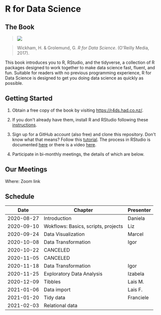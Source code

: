 # R for Data Science

## The Book

> ![](https://r4ds.had.co.nz/cover.png)

> Wickham, H. & Grolemund, G. *R for Data Science*. (O'Reilly Media, 2017).

This book introduces you to R, RStudio, and the tidyverse, a collection of R packages designed to work together to make data science fast, fluent, and fun. Suitable for readers with no previous programming experience, R for Data Science is designed to get you doing data science as quickly as possible.

## Getting Started

1. Obtain a free copy of the book by visiting https://r4ds.had.co.nz/.

2. If you don't already have them, install R and RStudio following these [instructions](https://www.ics.uci.edu/~jutts/110/InstallingRandRStudio.pdf).

3. Sign up for a GitHub account (also free) and clone this repository. Don't know what that means? Follow this [tutorial](https://try.github.io/levels/1/challenges/1). The process in RStudio is documented [here](https://support.rstudio.com/hc/en-us/articles/200532077-Version-Control-with-Git-and-SVN) or there is a video [here](https://www.rstudio.com/resources/webinars/rstudio-essentials-webinar-series-managing-part-2/).

4. Participate in bi-monthly meetings, the details of which are below.

## Our Meetings

Where: Zoom link

## Schedule
| Date       | Chapter            | Presenter |
|------------|--------------------|-----------|
| 2020-08-27 | Introduction       | Daniela   |
| 2020-09-10 | Wokflows: Basics, scripts, projects  | Liz          |
| 2020-09-24 | Data Visualization | Marcel    |
| 2020-10-08 | Data Transformation | Igor          |
| 2020-10-22 | CANCELED |           |
| 2020-11-05 | CANCELED |           |
| 2020-11-18 | Data Transformation | Igor          |
| 2020-11-25 | Exploratory Data Analysis | Izabela          |
| 2020-12-09 | Tibbles | Lais M. |
| 2021-01-06 | Data import | Lais F. |
| 2021-01-20 | Tidy data |Franciele|
| 2021-02-03 | Relational data |           |

